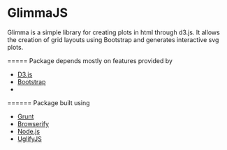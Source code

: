 # GlimmaJS
Glimma is a simple library for creating plots in html through d3.js. It allows the creation of grid layouts using Bootstrap and generates interactive svg plots.

=====
Package depends mostly on features provided by
* [D3.js](http://d3js.org)
* [Bootstrap](http://getbootstrap.com/javascript/)
* 
======
Package built using
* [Grunt](http://gruntjs.com)
* [Browserify](http://browserify.org)
* [Node.js](https://nodejs.org/en/)
* [UglifyJS](https://github.com/mishoo/UglifyJS)
